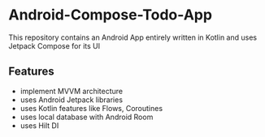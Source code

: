 # Android-Compose-Todo-App

This repository contains an Android App entirely written in Kotlin and uses Jetpack Compose for its UI

## Features
- implement MVVM architecture
- uses Android Jetpack libraries
- uses Kotlin features like Flows, Coroutines
- uses local database with Android Room
- uses Hilt DI

